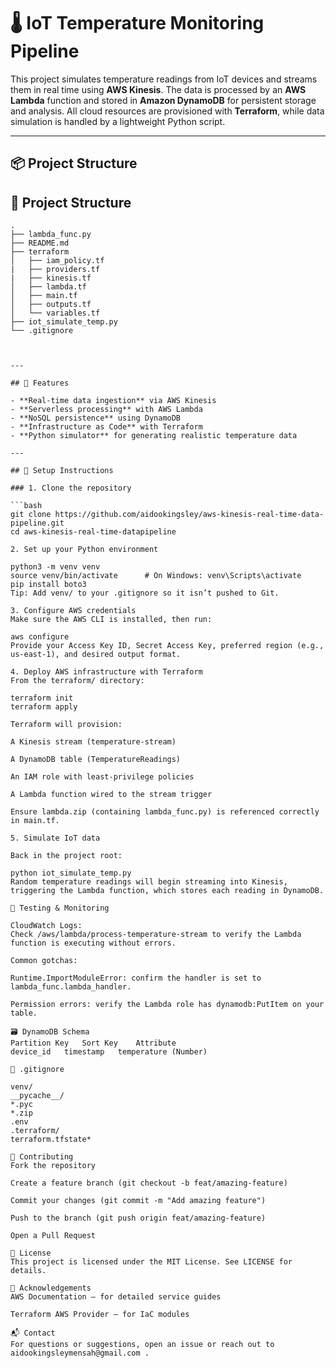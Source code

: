 # 🌡️ IoT Temperature Monitoring Pipeline

This project simulates temperature readings from IoT devices and streams them in real time using **AWS Kinesis**. The data is processed by an **AWS Lambda** function and stored in **Amazon DynamoDB** for persistent storage and analysis. All cloud resources are provisioned with **Terraform**, while data simulation is handled by a lightweight Python script.

---

## 📦 Project Structure

## 📁 Project Structure

```plaintext
.
├── lambda_func.py
├── README.md
├── terraform
│   ├── iam_policy.tf
|   ├── providers.tf
|   ├── kinesis.tf 
│   ├── lambda.tf
│   ├── main.tf
│   ├── outputs.tf
│   └── variables.tf
├── iot_simulate_temp.py
└── .gitignore



---

## 🚀 Features

- **Real-time data ingestion** via AWS Kinesis
- **Serverless processing** with AWS Lambda
- **NoSQL persistence** using DynamoDB
- **Infrastructure as Code** with Terraform
- **Python simulator** for generating realistic temperature data

---

## 🔧 Setup Instructions

### 1. Clone the repository

```bash
git clone https://github.com/aidookingsley/aws-kinesis-real-time-data-pipeline.git
cd aws-kinesis-real-time-datapipeline

2. Set up your Python environment

python3 -m venv venv
source venv/bin/activate      # On Windows: venv\Scripts\activate
pip install boto3
Tip: Add venv/ to your .gitignore so it isn’t pushed to Git.

3. Configure AWS credentials
Make sure the AWS CLI is installed, then run:

aws configure
Provide your Access Key ID, Secret Access Key, preferred region (e.g., us-east-1), and desired output format.

4. Deploy AWS infrastructure with Terraform
From the terraform/ directory:

terraform init
terraform apply

Terraform will provision:

A Kinesis stream (temperature-stream)

A DynamoDB table (TemperatureReadings)

An IAM role with least-privilege policies

A Lambda function wired to the stream trigger

Ensure lambda.zip (containing lambda_func.py) is referenced correctly in main.tf.

5. Simulate IoT data

Back in the project root:

python iot_simulate_temp.py
Random temperature readings will begin streaming into Kinesis, triggering the Lambda function, which stores each reading in DynamoDB.

🧪 Testing & Monitoring

CloudWatch Logs:
Check /aws/lambda/process-temperature-stream to verify the Lambda function is executing without errors.

Common gotchas:

Runtime.ImportModuleError: confirm the handler is set to lambda_func.lambda_handler.

Permission errors: verify the Lambda role has dynamodb:PutItem on your table.

🗃️ DynamoDB Schema
Partition Key	Sort Key	Attribute
device_id	timestamp	temperature (Number)

📄 .gitignore

venv/
__pycache__/
*.pyc
*.zip
.env
.terraform/
terraform.tfstate*

🤝 Contributing
Fork the repository

Create a feature branch (git checkout -b feat/amazing-feature)

Commit your changes (git commit -m "Add amazing feature")

Push to the branch (git push origin feat/amazing-feature)

Open a Pull Request

📜 License
This project is licensed under the MIT License. See LICENSE for details.

🧠 Acknowledgements
AWS Documentation — for detailed service guides

Terraform AWS Provider — for IaC modules

📬 Contact
For questions or suggestions, open an issue or reach out to aidookingsleymensah@gmail.com .

